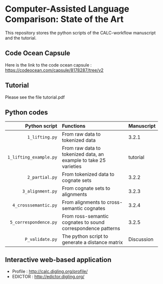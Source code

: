 # Computer-Assisted Language Comparison: State of the Art

This repository stores the python scripts of the CALC-workflow manuscript and the tutorial.

## Code Ocean Capsule

Here is the link to the code ocean capsule : https://codeocean.com/capsule/8178287/tree/v2

## Tutorial

Please see the file tutorial.pdf

## Python codes

| Python script | Functions |Manuscript|
| -------------:|:----------|:----------|
| `1_lifting.py`|From raw data to tokenized data| 3.2.1 |
|`1_lifting_example.py`|From raw data to tokenized data, an example to take 25 varieties| tutorial|
| `2_partial.py`|From tokenized data to cognate sets| 3.2.2|
| `3_alignment.py`|From cognate sets to alignments| 3.2.3 |
| `4_crosssemantic.py`|From alignments to cross-semantic cognates| 3.2.4|
| `5_correspondence.py`|From ross-semantic cognates to sound correspondence patterns| 3.2.5|
| `P_validate.py` | The python script to generate a distance matrix |Discussion|

## Interactive web-based application

- Profile : http://calc.digling.org/profile/
- EDICTOR : http://edictor.digling.org/
